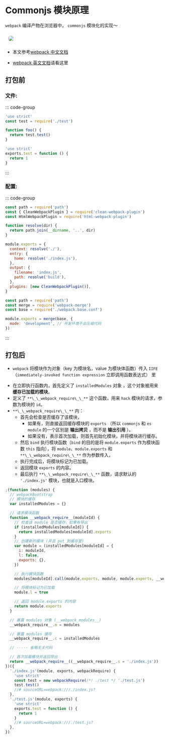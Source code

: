 # Commonjs 模块原理

`webpack` 编译产物在浏览器中， `commonjs` 模块化的实现～

<img src="https://cdn.jsdelivr.net/gh/zhixiangyao/CDN/images/icon/webpack.jpeg" style="margin: 10px; border-radius: 5px;" />

- 本文参考[webpack 中文文档](https://webpack.docschina.org/)

- [webpack 英文文档](https://webpack.js.org/)请看这里

## 打包前

### 文件:

::: code-group

```js [./index.js]
'use strict'
const test = require('./test')

function foo() {
  return test.test()
}
```

```js [./test.js]
'use strict'
exports.test = function () {
  return 1
}
```

:::

### 配置:

::: code-group

```js [./webpack.base.conf.js]
const path = require('path')
const { CleanWebpackPlugin } = require('clean-webpack-plugin')
const HtmlWebpackPlugin = require('html-webpack-plugin')

function resolve(dir) {
  return path.join(__dirname, '..', dir)
}

module.exports = {
  context: resolve('./'),
  entry: {
    home: resolve('./index.js'),
  },
  output: {
    filename: 'index.js',
    path: resolve('build'),
  },
  plugins: [new CleanWebpackPlugin()],
}
```

```js [./webpack.prod.conf.js]
const path = require('path')
const merge = require('webpack-merge')
const base = require('./webpack.base.conf')

module.exports = merge(base, {
  mode: 'development', // 开发环境不会压缩代码
})
```

:::

## 打包后

- `webpack` 将模块作为对象（key 为模块名，value 为模块体函数）传入 `IIFE`（`immediately-invoked function expression` 立即调用函数表达式） 里

* 在立即执行函数内，首先定义了 `installedModules` 对象 ，这个对象被用来 **缓存已加载的模块**。
* 定义了 `**\_\_webpack_require\_\_**` 这个函数，用来 `hack` 模块的请求，参数为模块的 `id`。
* `**\_\_webpack_require\_\_**` 内：
  - 首先会检查是否缓存了该模块，
    - 如果有，则直接返回缓存模块的 `exports` （所以 `commonjs` 和 `es module` 的一个区别是 **输出拷贝** ，而不是 **输出引用** ）。
    - 如果没有，表示首次加载，则首先初始化模块，并将模块进行缓存。
  - 然后 `bind` 执行模块函数（`bind` 的目的是将 `module.exports` 作为模块函数 `this` 指向），将 `module`、`module.exports` 和 `**\_\_webpack_require\_\_**` 作为参数传入，
  - 执行完成后，将模块标记为已加载。
  - 返回模块 `exports` 的内容。
  - 最后执行 `**\_\_webpack_require\_\_**` 函数，请求默认的 `'./index.js'` 模块，也就是入口模块。

```js
;(function (modules) {
  // webpackBootstrap
  // 模块的缓存
  var installedModules = {}

  // 请求模块函数
  function __webpack_require__(moduleId) {
    // 检查该 module 是否缓存，如果有导出
    if (installedModules[moduleId]) {
      return installedModules[moduleId].exports
    }
    // 创建新的模块 (并且 put 到缓存里)
    var module = (installedModules[moduleId] = {
      i: moduleId,
      l: false,
      exports: {},
    })

    // 执行模块函数
    modules[moduleId].call(module.exports, module, module.exports, __webpack_require__)

    // 将模块标记为已加载
    module.l = true

    // 返回 module.exports 的内容
    return module.exports
  }

  // 暴露 modules 对象 (__webpack_modules__)
  __webpack_require__.m = modules

  // 暴露 modules 缓存
  __webpack_require__.c = installedModules

  // ····· 省略无关代码

  // 首次加载模块并返回导出
  return __webpack_require__((__webpack_require__.s = './index.js'))
})({
  './index.js'(module, exports, webpackRequire) {
    'use strict'
    const test = new webpackRequire(/*! ./test */ './test.js')
    test.test()
    //# sourceURL=webpack:///./index.js?
  },
  './test.js'(module, exports) {
    'use strict'
    exports.test = function () {
      return 1
    }
    //# sourceURL=webpack:///./test.js?
  },
})
```
